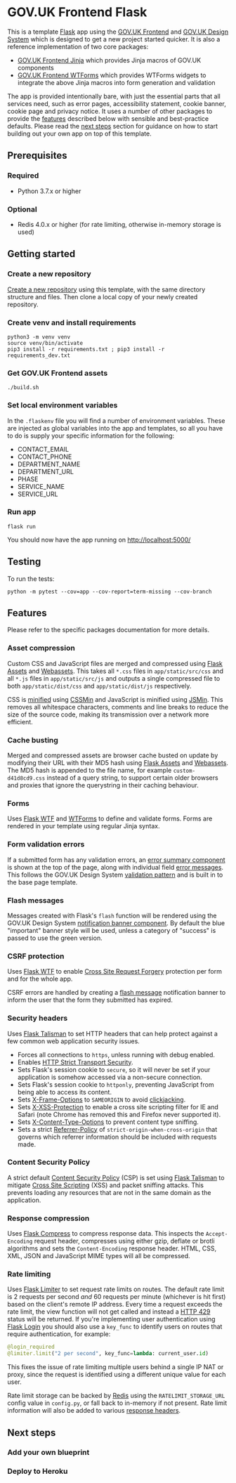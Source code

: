 # GOV.UK Frontend Flask

This is a template [Flask](https://flask.palletsprojects.com) app using the [GOV.UK Frontend](https://frontend.design-system.service.gov.uk/) and [GOV.UK Design System](https://design-system.service.gov.uk/) which is designed to get a new project started quicker. It is also a reference implementation of two core packages:

- [GOV.UK Frontend Jinja](https://github.com/LandRegistry/govuk-frontend-jinja) which provides Jinja macros of GOV.UK components
- [GOV.UK Frontend WTForms](https://github.com/LandRegistry/govuk-frontend-wtf) which provides WTForms widgets to integrate the above Jinja macros into form generation and validation

The app is provided intentionally bare, with just the essential parts that all services need, such as error pages, accessibility statement, cookie banner, cookie page and privacy notice. It uses a number of other packages to provide the [features](#features) described below with sensible and best-practice defaults. Please read the [next steps](#next-steps) section for guidance on how to start building out your own app on top of this template.

## Prerequisites

### Required

- Python 3.7.x or higher

### Optional

- Redis 4.0.x or higher (for rate limiting, otherwise in-memory storage is used)

## Getting started

### Create a new repository

[Create a new repository](https://github.com/LandRegistry/govuk-frontend-flask/generate) using this template, with the same directory structure and files. Then clone a local copy of your newly created repository.

### Create venv and install requirements

```shell
python3 -m venv venv
source venv/bin/activate
pip3 install -r requirements.txt ; pip3 install -r requirements_dev.txt
```

### Get GOV.UK Frontend assets

```shell
./build.sh
```

### Set local environment variables

In the `.flaskenv` file you will find a number of environment variables. These are injected as global variables into the app and templates, so all you have to do is supply your specific information for the following:

- CONTACT_EMAIL
- CONTACT_PHONE
- DEPARTMENT_NAME
- DEPARTMENT_URL
- PHASE
- SERVICE_NAME
- SERVICE_URL

### Run app

```shell
flask run
```

You should now have the app running on <http://localhost:5000/>

## Testing

To run the tests:

```shell
python -m pytest --cov=app --cov-report=term-missing --cov-branch
```

## Features

Please refer to the specific packages documentation for more details.

### Asset compression

Custom CSS and JavaScript files are merged and compressed using [Flask Assets](https://flask-assets.readthedocs.io/en/latest/) and [Webassets](https://webassets.readthedocs.io/en/latest/). This takes all `*.css` files in `app/static/src/css` and all `*.js` files in `app/static/src/js` and outputs a single compressed file to both `app/static/dist/css` and `app/static/dist/js` respectively.

CSS is [minified](https://en.wikipedia.org/wiki/Minification_(programming)) using [CSSMin](https://github.com/zacharyvoase/cssmin) and JavaScript is minified using [JSMin](https://github.com/tikitu/jsmin/). This removes all whitespace characters, comments and line breaks to reduce the size of the source code, making its transmission over a network more efficient.

### Cache busting

Merged and compressed assets are browser cache busted on update by modifying their URL with their MD5 hash using [Flask Assets](https://flask-assets.readthedocs.io/en/latest/) and [Webassets](https://webassets.readthedocs.io/en/latest/). The MD5 hash is appended to the file name, for example `custom-d41d8cd9.css` instead of a query string, to support certain older browsers and proxies that ignore the querystring in their caching behaviour.

### Forms

Uses [Flask WTF](https://flask-wtf.readthedocs.io/en/stable/) and [WTForms](https://wtforms.readthedocs.io) to define and validate forms. Forms are rendered in your template using regular Jinja syntax.

### Form validation errors

If a submitted form has any validation errors, an [error summary component](https://design-system.service.gov.uk/components/error-summary/) is shown at the top of the page, along with individual field [error messages](https://design-system.service.gov.uk/components/error-message/). This follows the GOV.UK Design System [validation pattern](https://design-system.service.gov.uk/patterns/validation/) and is built in to the base page template.

### Flash messages

Messages created with Flask's `flash` function will be rendered using the GOV.UK Design System [notification banner component](https://design-system.service.gov.uk/components/notification-banner/). By default the blue "important" banner style will be used, unless a category of "success" is passed to use the green version.

### CSRF protection

Uses [Flask WTF](https://flask-wtf.readthedocs.io/en/stable/) to enable [Cross Site Request Forgery](https://en.wikipedia.org/wiki/Cross-site_request_forgery) protection per form and for the whole app.

CSRF errors are handled by creating a [flash message](#flash-messages) notification banner to inform the user that the form they submitted has expired.

### Security headers

Uses [Flask Talisman](https://github.com/GoogleCloudPlatform/flask-talisman) to set HTTP headers that can help protect against a few common web application security issues.

- Forces all connections to `https`, unless running with debug enabled.
- Enables [HTTP Strict Transport Security](https://developer.mozilla.org/en-US/docs/Web/HTTP/Headers/Strict-Transport-Security).
- Sets Flask's session cookie to `secure`, so it will never be set if your application is somehow accessed via a non-secure connection.
- Sets Flask's session cookie to `httponly`, preventing JavaScript from being able to access its content.
- Sets [X-Frame-Options](https://developer.mozilla.org/en-US/docs/Web/HTTP/Headers/X-Frame-Options) to `SAMEORIGIN` to avoid [clickjacking](https://en.wikipedia.org/wiki/Clickjacking).
- Sets [X-XSS-Protection](https://developer.mozilla.org/en-US/docs/Web/HTTP/Headers/X-XSS-Protection) to enable a cross site scripting filter for IE and Safari (note Chrome has removed this and Firefox never supported it).
- Sets [X-Content-Type-Options](https://developer.mozilla.org/en-US/docs/Web/HTTP/Headers/X-Content-Type-Options) to prevent content type sniffing.
- Sets a strict [Referrer-Policy](https://developer.mozilla.org/en-US/docs/Web/HTTP/Headers/Referrer-Policy) of `strict-origin-when-cross-origin` that governs which referrer information should be included with requests made.

### Content Security Policy

A strict default [Content Security Policy](https://developer.mozilla.org/en-US/docs/Web/HTTP/CSP) (CSP) is set using [Flask Talisman](https://github.com/GoogleCloudPlatform/flask-talisman) to mitigate [Cross Site Scripting](https://developer.mozilla.org/en-US/docs/Web/Security/Types_of_attacks#cross-site_scripting_xss) (XSS) and packet sniffing attacks. This prevents loading any resources that are not in the same domain as the application.

### Response compression

Uses [Flask Compress](https://github.com/colour-science/flask-compress) to compress response data. This inspects the `Accept-Encoding` request header, compresses using either gzip, deflate or brotli algorithms and sets the `Content-Encoding` response header. HTML, CSS, XML, JSON and JavaScript MIME types will all be compressed.

### Rate limiting

Uses [Flask Limiter](https://flask-limiter.readthedocs.io/en/stable/) to set request rate limits on routes. The default rate limit is 2 requests per second _and_ 60 requests per minute (whichever is hit first) based on the client's remote IP address. Every time a request exceeds the rate limit, the view function will not get called and instead a [HTTP 429](https://developer.mozilla.org/en-US/docs/Web/HTTP/Status/429) status will be returned. If you're implementing user authentication using [Flask Login](https://flask-login.readthedocs.io/en/latest/) you should also use a `key_func` to identify users on routes that require authentication, for example:

```python
@login_required
@limiter.limit("2 per second", key_func=lambda: current_user.id)
```

This fixes the issue of rate limiting multiple users behind a single IP NAT or proxy, since the request is identified using a different unique value for each user.

Rate limit storage can be backed by [Redis](https://redis.io/) using the `RATELIMIT_STORAGE_URL` config value in `config.py`, or fall back to in-memory if not present. Rate limit information will also be added to various [response headers](https://flask-limiter.readthedocs.io/en/stable/#rate-limiting-headers).

## Next steps

### Add your own blueprint

### Deploy to Heroku
